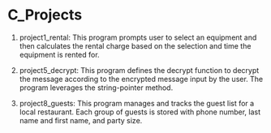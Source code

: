 # C_Projects

1) project1_rental: 
   This program prompts user to select an equipment and then calculates the rental charge based on the selection and time the equipment is rented for.

2) project5_decrypt: 
   This program defines the decrypt function to decrypt the message according to the encrypted 
message input by the user. The program leverages the string-pointer method.

3) project8_guests: 
   This program manages and tracks the guest list for a local restaurant. Each group of guests is stored with phone number, last name and first name, and party size.
   
